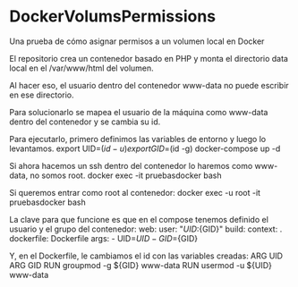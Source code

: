 # DockerVolumsPermissions
Una prueba de cómo asignar permisos a un volumen local en Docker

El repositorio crea un contenedor basado en PHP y monta el directorio data local en el /var/www/html del volumen.

Al hacer eso, el usuario dentro del contenedor www-data no puede escribir en ese directorio.

Para solucionarlo se mapea el usuario de la máquina como www-data dentro del contenedor y se cambia su id.

Para ejecutarlo, primero definimos las variables de entorno y luego lo levantamos.
export UID=$(id -u) 
export GID=$(id -g)
docker-compose up -d

Si ahora hacemos un ssh dentro del contenedor lo haremos como www-data, no somos root.
docker exec  -it pruebasdocker  bash

Si queremos entrar como root al contenedor:
docker exec  -u root -it pruebasdocker  bash

La clave para que funcione es que en el compose tenemos definido el usuario y el grupo del contenedor:
  web:
    user: "${UID}:${GID}" 
    build: 
        context: .
        dockerfile: Dockerfile
        args:
            - UID=${UID}
            - GID=${GID}

    
Y, en el Dockerfile, le cambiamos el id con las variables creadas:
ARG UID
ARG GID
RUN groupmod -g ${GID} www-data 
RUN usermod -u ${UID}  www-data


